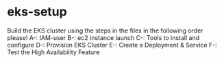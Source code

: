 # eks-setup
Build the EKS cluster using the steps in the files in the following order please!
A-: IAM-user
B-: ec2 instance launch
C-: Tools to install and configure
D-: Provision EKS Cluster 
E-: Create a Deployment & Service
F-: Test the High Availability Feature
